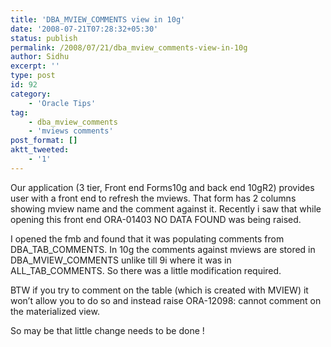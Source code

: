 ```yaml
---
title: 'DBA_MVIEW_COMMENTS view in 10g'
date: '2008-07-21T07:28:32+05:30'
status: publish
permalink: /2008/07/21/dba_mview_comments-view-in-10g
author: Sidhu
excerpt: ''
type: post
id: 92
category:
    - 'Oracle Tips'
tag:
    - dba_mview_comments
    - 'mviews comments'
post_format: []
aktt_tweeted:
    - '1'
---
```

Our application (3 tier, Front end Forms10g and back end 10gR2) provides user with a front end to refresh the mviews. That form has 2 columns showing mview name and the comment against it. Recently i saw that while opening this front end ORA-01403 NO DATA FOUND was being raised.

I opened the fmb and found that it was populating comments from DBA\_TAB\_COMMENTS. In 10g the comments against mviews are stored in DBA\_MVIEW\_COMMENTS unlike till 9i where it was in ALL\_TAB\_COMMENTS. So there was a little modification required.

BTW if you try to comment on the table (which is created with MVIEW) it won’t allow you to do so and instead raise ORA-12098: cannot comment on the materialized view.

So may be that little change needs to be done !
